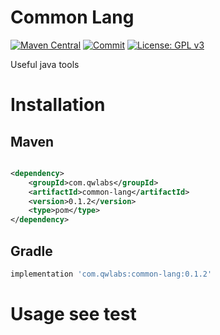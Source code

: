 # Common Lang

[![Maven Central](https://img.shields.io/maven-central/v/com.qwlabs/common-lang.svg?label=Maven%20Central)](https://search.maven.org/search?q=g:%22com.qwlabs%22%20AND%20a:%22common-lang%22)
[![Commit](https://github.com/qwlabs/common-lang/actions/workflows/commit.yml/badge.svg?branch=master)](https://github.com/qwlabs/common-lang/actions/workflows/commit.yml)
[![License: GPL v3](https://img.shields.io/badge/License-GPLv3-blue.svg)](https://www.gnu.org/licenses/gpl-3.0)

Useful java tools

# Installation

## Maven

```xml

<dependency>
    <groupId>com.qwlabs</groupId>
    <artifactId>common-lang</artifactId>
    <version>0.1.2</version>
    <type>pom</type>
</dependency>
```

## Gradle

```gradle
implementation 'com.qwlabs:common-lang:0.1.2'
```

# Usage see test



